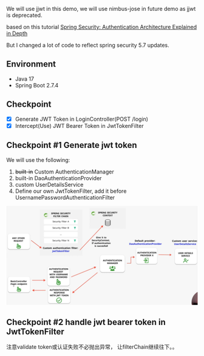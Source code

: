 We will use jjwt in this demo, we will use nimbus-jose in future demo as jjwt is deprecated.

based on this tutorial [Spring Security: Authentication Architecture Explained in Depth](https://youtu.be/ElY3rjtukig)

But I changed a lot of code to reflect spring security 5.7 updates.

## Environment

- Java 17
- Spring Boot 2.7.4

## Checkpoint

- [x] Generate JWT Token in LoginController(POST /login)
- [x] Intercept(Use) JWT Bearer Token in JwtTokenFilter

## Checkpoint #1 Generate jwt token

We will use the following:

1. ~~built-in~~ Custom AuthenticationManager
2. built-in DaoAuthenticationProvider
3. custom UserDetailsService
4. Define our own JwtTokenFilter, add it before UsernamePasswordAuthenticationFilter

![](./doc/images/flow.png)

## Checkpoint #2 handle jwt bearer token in JwtTokenFilter

注意validate token或认证失败不必抛出异常， 让filterChain继续往下。。